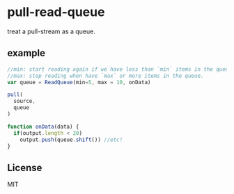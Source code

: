 # pull-read-queue

treat a pull-stream as a queue.

## example

``` js
//min: start reading again if we have less than `min` items in the queue.
//max: stop reading when have `max` or more items in the queue.
var queue = ReadQueue(min=5, max = 10, onData)

pull(
  source,
  queue
)

function onData(data) {
  if(output.length < 20)
    output.push(queue.shift()) //etc!
}

```



## License

MIT


